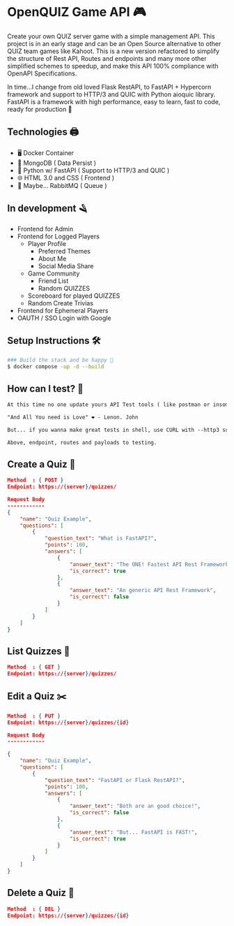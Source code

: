 # OpenQUIZ Game API 🎮
Create your own QUIZ server game with a simple management API. This project is in an early stage and can be an Open Source alternative to other QUIZ team games like Kahoot. This is a new version refactored to simplify the structure of Rest API, Routes and endpoints and many more other simplified schemes to speedup, and make this API 100% compliance with OpenAPI Specifications.

In time...I change from old loved Flask RestAPI, to FastAPI + Hypercorn framework and support to HTTP/3 and QUIC with Python aioquic library. FastAPI is a framework with high performance, easy to learn, fast to code, ready for production 🚀

## Technologies 🖨️
- 🖥️ Docker Container
- 💾 MongoDB ( Data Persist )
- 🐍 Python w/ FastAPI ( Support to HTTP/3 and QUIC )
- 🌐 HTML 3.0 and CSS ( Frontend )
- 🧪 Maybe... RabbitMQ ( Queue )

## In development 🪒
- Frontend for Admin
- Frontend for Logged Players
  - Player Profile
    - Preferred Themes
    - About Me
    - Social Media Share
  - Game Community
    - Friend List
    - Random QUIZZES
  - Scoreboard for played QUIZZES
  - Random Create Trivias
- Frontend for Ephemeral Players
- OAUTH / SSO Login with Google

## Setup Instructions 🛠️
```bash
### Build the stack and be happy 🎉
$ docker compose -up -d --build
```

## How can I test? 🧪
```txt
At this time no one update yours API Test tools ( like postman or insomnia ), to support HTTP/3 or QUIC. Then... use everything UI you want, I preffer Postman, and put into root of this repo, a Postman Collection with all you need.

"And All You need is Love" ❤️ - Lenon. John

But... if you wanna make great tests in shell, use CURL with --http3 support! read more around the internet, how can you install it for your OS.

Above, endpoint, routes and payloads to testing.
```


## Create a Quiz 🎲
```json
Method  : { POST }
Endpoint: https://{server}/quizzes/

Request Body
------------
{
    "name": "Quiz Example",
    "questions": [
        {
            "question_text": "What is FastAPI?",
            "points": 100,
            "answers": [
                {
                    "answer_text": "The ONE! Fastest API Rest Framework",
                    "is_correct": true
                },
                {
                    "answer_text": "An generic API Rest Framework",
                    "is_correct": false
                }
            ]
        }
    ]
}
```

## List Quizzes 🔎
```json
Method  : { GET }
Endpoint: https://{server}/quizzes/
```

## Edit a Quiz ✂️
```json
Method  : { PUT }
Endpoint: https://{server}/quizzes/{id}

Request Body
------------

{
    "name": "Quiz Example",
    "questions": [
        {
            "question_text": "FastAPI or Flask RestAPI?",
            "points": 100,
            "answers": [
                {
                    "answer_text": "Both are an good choice!",
                    "is_correct": false
                },
                {
                    "answer_text": "But... FastAPI is FAST!",
                    "is_correct": true
                }
            ]
        }
    ]
}
  ```

## Delete a Quiz 🧨
```json
Method  : { DEL }
Endpoint: https://{server}/quizzes/{id}
```